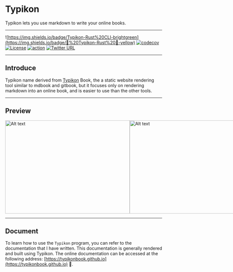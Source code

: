 # Typikon

Typikon lets you use markdown to write your online books.

---

![https://img.shields.io/badge/Typikon-Rust%20CLI-brightgreen](https://img.shields.io/badge/📖%20Typikon-Rust%20🦀️-yellow)
[![codecov](https://codecov.io/github/auula/typikon/branch/main/graph/badge.svg?token=FaR2OdNYeB)](https://codecov.io/github/auula/typikon)
[![License](https://img.shields.io/badge/license-Apache-db5149.svg)](https://github.com/auula/typikon/blob/master/LICENSE)
[![action](https://github.com/auula/typikon/actions/workflows/rust.yml/badge.svg?event=push)](https://github.com/auula/typikon/actions/workflows/rust.yml)
[![Twitter URL](https://img.shields.io/twitter/follow/auula_?style=social)](https://twitter.com/auula_)


---

## Introduce

Typikon name derived from [Typikon](https://en.wikipedia.org/wiki/Typikon) Book, the a static website rendering tool similar to mdbook and gitbook, but it focuses only on rendering markdown into an online book, and is easier to use than the other tools.

---

## Preview

<div style="display: flex; justify-content: space-around;">
    <img src="https://img.ibyte.me/z1zano.png" alt="Alt text" style="width: 400px; height: 300px;">
    <img src="https://img.ibyte.me/lvc0iv.png" alt="Alt text" style="width: 400px; height: 300px;">
</div>

---

## Document

To learn how to use the `Typikon` program, you can refer to the documentation that I have written. This documentation is generally rendered and built using Typikon. The online documentation can be accessed at the following address: [https://typikonbook.github.io](https://typikonbook.github.io) 🌟.